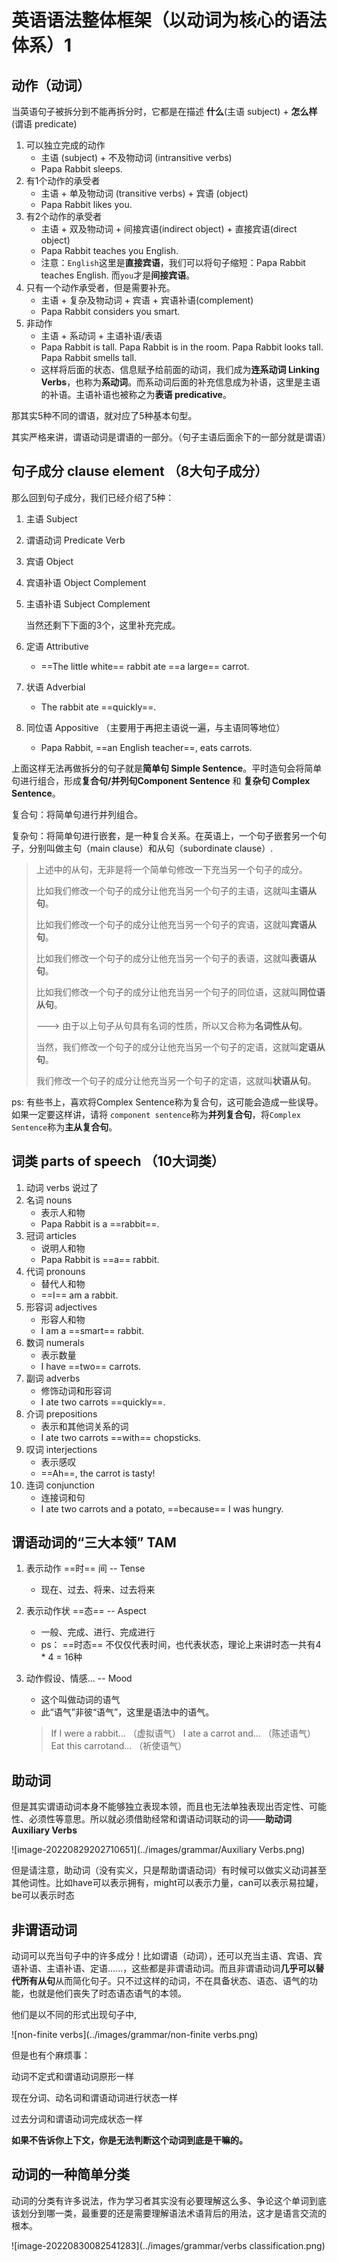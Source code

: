 # 英语语法整体框架（以动词为核心的语法体系）1

## 动作（动词）

当英语句子被拆分到不能再拆分时，它都是在描述 **什么**(主语 subject) + **怎么样**(谓语 predicate)

1. 可以独立完成的动作
    + 主语 (subject) + 不及物动词 (intransitive verbs)
    + Papa Rabbit sleeps.
2. 有1个动作的承受者
    + 主语 + 单及物动词 (transitive verbs) + 宾语 (object)
    + Papa Rabbit likes you.
3. 有2个动作的承受者
    + 主语 + 双及物动词 + 间接宾语(indirect object) + 直接宾语(direct object)
    + Papa Rabbit teaches you English.  
    + 注意：`English`这里是**直接宾语**，我们可以将句子缩短：Papa Rabbit teaches English. 而`you`才是**间接宾语**。
4. 只有一个动作承受者，但是需要补充。
    + 主语 + 复杂及物动词 + 宾语 + 宾语补语(complement)
    + Papa Rabbit considers you smart.
5. 非动作
    + 主语 + 系动词 + 主语补语/表语
    + Papa Rabbit is tall.  Papa Rabbit is in the room.  Papa Rabbit looks tall.  Papa Rabbit smells tall.
    + 这样将后面的状态、信息赋予给前面的动词，我们成为**连系动词 Linking Verbs**，也称为**系动词**。而系动词后面的补充信息成为补语，这里是主语的补语。主语补语也被称之为**表语 predicative**。

那其实5种不同的谓语，就对应了5种基本句型。

其实严格来讲，谓语动词是谓语的一部分。（句子主语后面余下的一部分就是谓语）



## 句子成分 clause element （8大句子成分）

那么回到句子成分，我们已经介绍了5种：

1. 主语 Subject

2. 谓语动词 Predicate Verb

3. 宾语 Object

4. 宾语补语 Object Complement

5. 主语补语 Subject Complement

   当然还剩下下面的3个，这里补充完成。

6. 定语 Attributive
    + ==The little white== rabbit ate ==a large== carrot.

7. 状语 Adverbial
    + The rabbit ate ==quickly==.

8. 同位语  Appositive （主要用于再把主语说一遍，与主语同等地位）
    + Papa Rabbit, ==an English teacher==, eats carrots.

上面这样无法再做拆分的句子就是**简单句 Simple Sentence**。平时造句会将简单句进行组合，形成**复合句/并列句Component Sentence** 和 **复杂句 Complex Sentence**。

复合句：将简单句进行并列组合。

复杂句：将简单句进行嵌套，是一种复合关系。在英语上，一个句子嵌套另一个句子，分别叫做主句（main clause）和从句（subordinate clause）.

> 上述中的从句，无非是将一个简单句修改一下充当另一个句子的成分。
>
> 比如我们修改一个句子的成分让他充当另一个句子的主语，这就叫**主语从句**。
>
> 比如我们修改一个句子的成分让他充当另一个句子的宾语，这就叫**宾语从句**。
>
> 比如我们修改一个句子的成分让他充当另一个句子的表语，这就叫**表语从句**。
>
> 比如我们修改一个句子的成分让他充当另一个句子的同位语，这就叫**同位语从句**。
>
> ---> 由于以上句子从句具有名词的性质，所以又合称为**名词性从句**。
>
> 当然，我们修改一个句子的成分让他充当另一个句子的定语，这就叫**定语从句**。
>
> 我们修改一个句子的成分让他充当另一个句子的定语，这就叫**状语从句**。

ps: 有些书上，喜欢将Complex Sentence称为复合句，这可能会造成一些误导。如果一定要这样讲，请将 `component sentence`称为**并列复合句**，将`Complex Sentence`称为**主从复合句**。



## 词类 parts of speech （10大词类）

1. 动词 verbs 说过了
2. 名词 nouns 
    + 表示人和物
    + Papa Rabbit is a ==rabbit==.
3. 冠词 articles
    + 说明人和物
    + Papa Rabbit is ==a== rabbit.
4. 代词 pronouns
    + 替代人和物
    + ==I== am a rabbit.
5. 形容词 adjectives
    + 形容人和物
    + I am a ==smart== rabbit.
6. 数词 numerals
    + 表示数量
    + I have ==two== carrots.
7. 副词 adverbs
    + 修饰动词和形容词
    + I ate two carrots ==quickly==.
8. 介词 prepositions
    + 表示和其他词关系的词
    + I ate two carrots ==with== chopsticks.
9. 叹词 interjections
    + 表示感叹
    + ==Ah==, the carrot is tasty! 
10. 连词 conjunction
    + 连接词和句
    + I ate two carrots and a potato, ==because== I was hungry.



## 谓语动词的“三大本领” TAM 

1. 表示动作 ==时== 间  -- Tense
    + 现在、过去、将来、过去将来

2. 表示动作状 ==态==  -- Aspect
    + 一般、完成、进行、完成进行
    + ps： ==时态== 不仅仅代表时间，也代表状态，理论上来讲时态一共有4 * 4 = 16种

3. 动作假设、情感...  -- Mood
    + 这个叫做动词的语气
    + 此“语气”非彼“语气”，这里是语法中的语气。

     > If I were a rabbit...
     > （虚拟语气）
     > I ate a carrot and...
     > （陈述语气）
     > Eat this carrotand...
     > （祈使语气）



## 助动词

但是其实谓语动词本身不能够独立表现本领，而且也无法单独表现出否定性、可能性、必须性等意思。所以就必须借助经常和谓语动词联动的词——**助动词 Auxiliary Verbs**

![image-20220829202710651](../images/grammar/Auxiliary Verbs.png)

但是请注意，助动词（没有实义，只是帮助谓语动词）有时候可以做实义动词甚至其他词性。比如have可以表示拥有，might可以表示力量，can可以表示易拉罐，be可以表示时态



## 非谓语动词

动词可以充当句子中的许多成分！比如谓语（动词），还可以充当主语、宾语、宾语补语、主语补语、定语......，这些都是非谓语动词。而且非谓语动词**几乎可以替代所有从句**从而简化句子。只不过这样的动词，不在具备状态、语态、语气的功能，也就是他们丧失了时态语态语气的本领。

他们是以不同的形式出现句子中,

![non-finite verbs](../images/grammar/non-finite verbs.png)

但是也有个麻烦事：

动词不定式和谓语动词原形一样

现在分词、动名词和谓语动词进行状态一样

过去分词和谓语动词完成状态一样

**如果不告诉你上下文，你是无法判断这个动词到底是干嘛的。**



## 动词的一种简单分类

动词的分类有许多说法，作为学习者其实没有必要理解这么多、争论这个单词到底该划分到哪一类，最重要的还是需要理解语法术语背后的用法，这才是语言交流的根本。

![image-20220830082541283](../images/grammar/verbs classification.png)
